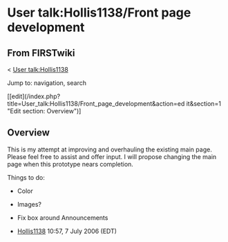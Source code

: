 # User talk:Hollis1138/Front page development

## From FIRSTwiki

< [User talk:Hollis1138](User_talk:Hollis1138 "User
talk:Hollis1138")

Jump to: navigation, search

[[edit](/index.php?title=User_talk:Hollis1138/Front_page_development&action=ed
it&section=1 "Edit section: Overview")]

## Overview

This is my attempt at improving and overhauling the existing main page. Please feel free to assist and offer input. I will propose changing the main page when this prototype nears completion.

Things to do:

- Color
- Images?
- Fix box around Announcements

- [Hollis1138](User:Hollis1138 "User:Hollis1138") 10:57, 7 July 2006 (EDT)
